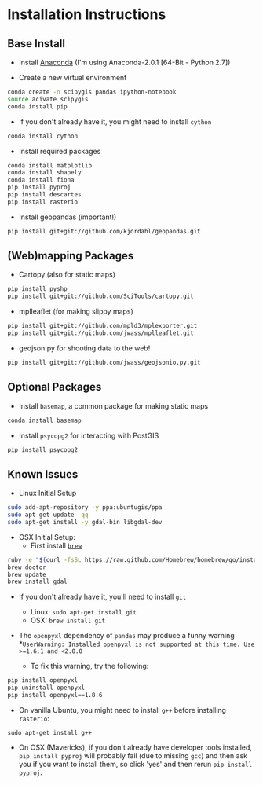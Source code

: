# Installation Instructions 

## Base Install

* Install [Anaconda](http://continuum.io/downloads) (I'm using Anaconda-2.0.1 [64-Bit - Python 2.7])

* Create a new virtual environment
```bash
conda create -n scipygis pandas ipython-notebook
source acivate scipygis
conda install pip
```

* If you don't already have it, you might need to install `cython`
```bash
conda install cython
```

* Install required packages
```bash
conda install matplotlib
conda install shapely
conda install fiona
pip install pyproj
pip install descartes
pip install rasterio
```

* Install geopandas (important!)
```bash
pip install git+git://github.com/kjordahl/geopandas.git
```

## (Web)mapping Packages

* Cartopy (also for static maps)
```bash
pip install pyshp
pip install git+git://github.com/SciTools/cartopy.git
```

* mplleaflet (for making slippy maps)
```bash
pip install git+git://github.com/mpld3/mplexporter.git
pip install git+git://github.com/jwass/mplleaflet.git
```

* geojson.py for shooting data to the web!
```bash
pip install git+git://github.com/jwass/geojsonio.py.git
```

## Optional Packages

* Install `basemap`, a common package for making static maps
```bash
conda install basemap
```

* Install `psycopg2` for interacting with PostGIS
```bash
pip install psycopg2
```

## Known Issues

* Linux Initial Setup
```bash
sudo add-apt-repository -y ppa:ubuntugis/ppa
sudo apt-get update -qq
sudo apt-get install -y gdal-bin libgdal-dev
```

* OSX Initial Setup:
    * First install [`brew`](http://brew.sh/)
```bash
ruby -e "$(curl -fsSL https://raw.github.com/Homebrew/homebrew/go/install)"
brew doctor
brew update
brew install gdal
```

* If you don't already have it, you'll need to install `git`
    * Linux: `sudo apt-get install git`
    * OSX:   `brew install git`

* The `openpyxl` dependency of `pandas` may produce a funny warning
   *`UserWarning: Installed openpyxl is not supported at this time. Use >=1.6.1 and <2.0.0`
   * To fix this warning, try the following:
```bash
pip install openpyxl
pip uninstall openpyxl
pip install openpyxl==1.8.6 
```

* On vanilla Ubuntu, you might need to install `g++` before installing `rasterio`:
```
sudo apt-get install g++
```

* On OSX (Mavericks), if you don't already have developer tools installed, `pip install pyproj` will 
probably fail (due to missing `gcc`) and then ask you if you want to install them, so click 'yes' and 
then rerun `pip install pyproj`.
